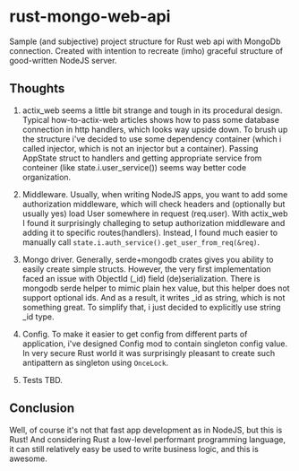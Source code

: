 # rust-mongo-web-api

Sample (and subjective) project structure for Rust web api with MongoDb connection.
Created with intention to recreate (imho) graceful structure of good-written NodeJS server.

## Thoughts

1. actix_web seems a little bit strange and tough in its procedural design. Typical how-to-actix-web articles shows how to pass some database connection in http handlers, which looks way upside down. To brush up the structure i've decided to use some dependency container (which i called injector, which is not an injector but a container). Passing AppState struct to handlers and getting appropriate service from conteiner (like state.i.user_service()) seems way better code organization.

2. Middleware. Usually, when writing NodeJS apps, you want to add some authorization middleware, which will check headers and (optionally but usually yes) load User somewhere in request (req.user). With actix_web I found it surprisingly challeging to setup authorization middleware and adding it to specific routes(handlers). Instead, I found much easier to manually call `state.i.auth_service().get_user_from_req(&req)`.

3. Mongo driver. Generally, serde+mongodb crates gives you ability to easily create simple structs. However, the very first implementation faced an issue with ObjectId (\_id) field (de)serialization. There is mongodb serde helper to mimic plain hex value, but this helper does not support optional ids. And as a result, it writes \_id as string, which is not something great. To simplify that, i just decided to explicitly use string \_id type.

4. Config. To make it easier to get config from different parts of application, i've designed Config mod to contain singleton config value. In very secure Rust world it was surprisingly pleasant to create such antipattern as singleton using `OnceLock`.

5. Tests TBD.

## Conclusion

Well, of course it's not that fast app development as in NodeJS, but this is Rust! And considering Rust a low-level performant programming language, it can still relatively easy be used to write business logic, and this is awesome.
